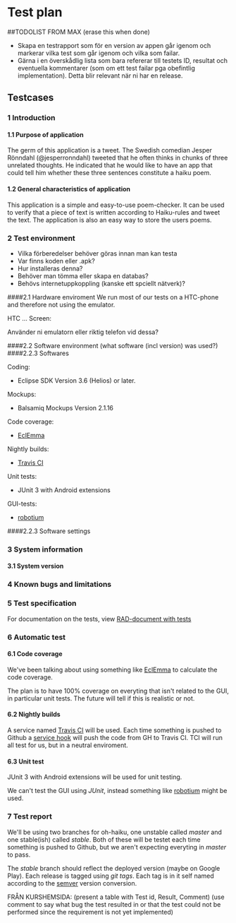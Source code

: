 # Test plan

##TODOLIST FROM MAX (erase this when done)
 - Skapa en testrapport som för en version av appen går igenom och markerar vilka test som går igenom och vilka som failar. 
 - Gärna i en överskådlig lista som bara refererar till testets ID, resultat och eventuella kommentarer (som om ett test failar pga obefintlig implementation). 
Detta blir relevant när ni har en release.

## Testcases

### 1 Introduction

#### 1.1 Purpose of application
The germ of this application is a tweet. The Swedish comedian Jesper Rönndahl (@jesperronndahl)
tweeted that he often thinks in chunks of three unrelated thoughts. He indicated that he would 
like to have an app that could tell him whether these three sentences constitute a haiku poem.


#### 1.2 General characteristics of application

This application is a simple and easy-to-use poem-checker. It can be used to verify that a piece of text is written according to Haiku-rules and tweet the text. The application is also an easy way to store the users poems.
 
### 2 Test environment


 - Vilka förberedelser behöver göras innan man kan testa
 - Var finns koden eller .apk?
 - Hur installeras denna?
 - Behöver man tömma eller skapa en databas?
 - Behövs internetuppkoppling (kanske ett spciellt nätverk)?

####2.1 Hardware enviroment
We run most of our tests on a HTC-phone and therefore not using the emulator. 

HTC ...
Screen: 


Använder ni emulatorn eller riktig telefon vid dessa?

####2.2 Software environment
(what software (incl version) was used?)
####2.2.3 Softwares

Coding:

 - Eclipse SDK Version 3.6 (Helios) or later. 

Mockups:

 - Balsamiq Mockups Version 2.1.16

Code coverage:

 - [EclEmma](http://www.eclemma.org/)

Nightly builds:

 - [Travis CI](http://travis-ci.org/)

Unit tests:

 - JUnit 3 with Android extensions


GUI-tests:

 - [robotium](http://code.google.com/p/robotium/)






####2.2.3 Software settings

### 3 System information

#### 3.1 System version

### 4 Known bugs and limitations

### 5 Test specification
For documentation on the tests, view [RAD-document with tests](https://github.com/oh-haiku/oh-haiku/blob/master/doc/RAD.md)



### 6 Automatic test

#### 6.1 Code coverage

We've been talking about using something like [EclEmma](http://www.eclemma.org/) to calculate the code coverage.

The plan is to have 100% coverage on everyting that isn't related to the GUI, in particular unit tests.
The future will tell if this is realistic or not.

#### 6.2 Nightly builds

A service named [Travis CI](http://travis-ci.org/) will be used.
Each time something is pushed to Github a [service hook](https://github.com/blog/964-all-of-the-hooks) 
will push the code from GH to Travis CI. TCI will run all test for us, but in a neutral enviroment.

#### 6.3 Unit test

JUnit 3 with Android extensions will be used for unit testing.

We can't test the GUI using *JUnit*, instead something like [robotium](http://code.google.com/p/robotium/) might be used.

### 7 Test report

We'll be using two branches for oh-haiku, one unstable called *master* and one stable(ish) called *stable*.
Both of these will be testet each time something is pushed to Github, but we aren't expecting everyting in *master* to pass.

The *stable* branch should reflect the deployed version (maybe on Google Play). Each release is tagged using *git tags*. Each tag is in it self named according to the [semver](http://semver.org/) version conversion.


FRÅN KURSHEMSIDA:
(present a table with Test id, Result, Comment)
(use comment to say what bug the test resulted in or that the test could not be performed since the requirement is not yet implemented)